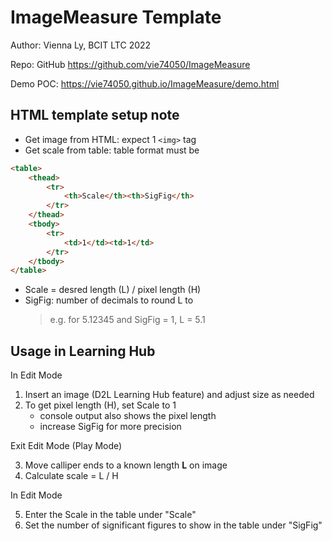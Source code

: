 # ImageMeasure Template #

Author: Vienna Ly, BCIT LTC 2022

Repo: GitHub https://github.com/vie74050/ImageMeasure

Demo POC: https://vie74050.github.io/ImageMeasure/demo.html

## HTML template setup note ##

- Get image from HTML: expect 1 `<img>` tag
- Get scale from table: table format must be

```html
<table>
    <thead>
        <tr>
            <th>Scale</th><th>SigFig</th>
        </tr>
    </thead>
    <tbody>
        <tr>
            <td>1</td><td>1</td>
        </tr>
    </tbody>
</table>

```

- Scale = desred length (L) / pixel length (H)
- SigFig: number of decimals to round L to
    >e.g. for 5.12345 and SigFig = 1, L = 5.1

## Usage in Learning Hub ##

In Edit Mode

1. Insert an image (D2L Learning Hub feature) and adjust size as needed
2. To get pixel length (H), set Scale to 1
    - console output also shows the pixel length
    - increase SigFig for more precision

Exit Edit Mode (Play Mode)

3. Move calliper ends to a known length **L** on image
4. Calculate scale = L / H

In Edit Mode

5. Enter the Scale in the table under "Scale"
6. Set the number of significant figures to show in the table under "SigFig"
